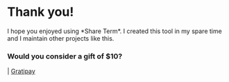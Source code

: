 <h1 class="text-center">Thank you!</h1>

<p class="text-center">I hope you enjoyed using *Share Term*. I created this tool in my spare time and I maintain other projects like this.</p>

<h3 class="text-center">Would you consider a gift of $10?</h3>

[<i class="fa fa-paypal"></i>](https://www.paypal.com/cgi-bin/webscr?cmd=_s-xclick&hosted_button_id=FHC8NQC3YK924) | [<i class="fa fa-gratipay"></i> Gratipay](https://gratipay.com/IonicaBizau/)